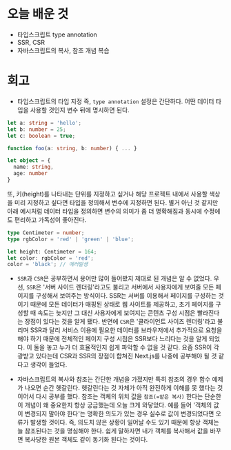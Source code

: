 # 오늘 배운 것

* 타입스크립트 type annotation
* SSR, CSR
* 자바스크립트의 복사, 참조 개념 복습

# 회고

* 타입스크립트의 타입 지정 즉, `type annotation` 설정은 간단하다. 어떤 데이터 타입을 사용할 것인지 변수 뒤에 명시하면 된다.

```typescript
let a: string = 'hello';
let b: number = 25;
let c: boolean = true;

function foo(a: string, b: number) { ... }

let object = {
  name: string,
  age: number
}
```

또, 키(height)를 나타내는 단위를 지정하고 싶거나 해당 프로젝트 내에서 사용할 색상을 미리 지정하고 싶다면 타입을 정의해서 변수에 지정하면 된다. 
별거 아닌 것 같지만 아래 예시처럼 데이터 타입을 정의하면 변수의 의미가 좀 더 명확해짐과 동시에 수정에도 편리하고 가독성이 좋아진다. 

```typescript
type Centimeter = number;
type rgbColor = 'red' | 'green' | 'blue';

let height: Centimeter = 164;
let color: rgbColor = 'red';
color = 'black'; // 에러발생 
```

* `SSR`과 `CSR`은 공부하면서 용어만 많이 들어봤지 제대로 된 개념은 알 수 없었다. 우선, `SSR`은 '서버 사이드 렌더링'라고도 불리고 서버에서 사용자에게 보여줄 모든 페이지를 
구성해서 보여주는 방식이다. SSR는 서버를 이용해서 페이지를 구성하는 것이기 때문에 모든 데이터가 매핑된 상태로 
웹 사이트를 제공하고, 초기 페이지를 구성할 때 속도는 늦지만 그 대신 사용자에게 보여지는 콘텐츠 구성 시점은 빨라진다는 장점이 있다는 것을 알게 됐다. 반면에 `CSR`은 '클라이언트 사이즈 렌더링'라고 불리며 SSR과 달리 서비스 이용에 필요한 데이터를 브라우저에서 
추가적으로 요청을 해야 하기 때문에 전체적인 페이지 구성 시점은 SSR보다 느리다는 것을 알게 되었다. 이 둘을 놓고 누가 더 효율적인지 쉽게 파악할 수 없을 것 같다. 요즘 SSR이 각광받고 있다는데 CSR과 SSR의 장점이 
합쳐진 Next.js를 나중에 공부해야 될 것 같다고 생각이 들었다.

* 자바스크립트의 복사와 참조는 간단한 개념을 가졌지만 특히 참조의 경우 함수 예제가 나오면 
순간 헷갈린다. 헷갈린다는 것 자체가 아직 완전하게 이해를 못 했다는 것이어서 다시 공부를 했다.
참조는 객체의 위치 값을 `참조(=얕은 복사)` 한다는 단순한 이 개념이 왜 중요한지 항상 궁금했는데 오늘 크게 와닿았다.
예를 들어 '객체의 값이 변경되지 말아야 한다'는 명확한 의도가 있는 경우 실수로 값이 변경되었다면 오류가 발생할 것이다. 즉, 의도치 않은 상황이 일어날 수도 있기 때문에 항상 객체는 늘 참조된다는 것을 명심해야 한다.
쉽게 말하자면 내가 객체를 복사해서 값을 바꾸면 복사당한 원본 객체도 같이 동기화 된다는 것이다.
